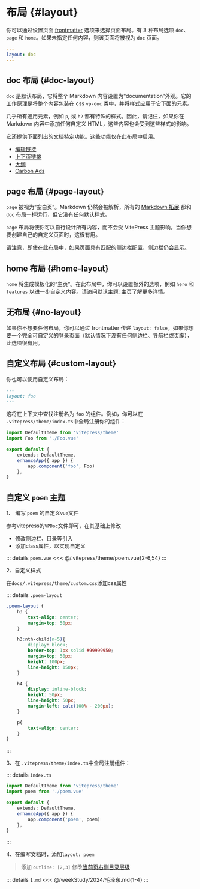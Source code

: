 # 布局 {#layout}

你可以通过设置页面 [frontmatter](./frontmatter-config) 选项来选择页面布局。有 3 种布局选项 `doc`、`page` 和 `home`。如果未指定任何内容，则该页面将被视为 `doc` 页面。

```yaml
---
layout: doc
---
```

## doc 布局 {#doc-layout}

`doc` 是默认布局，它将整个 Markdown 内容设置为“documentation”外观。它的工作原理是将整个内容包装在 css `vp-doc` 类中，并将样式应用于它下面的元素。

几乎所有通用元素，例如 `p`, 或 `h2` 都有特殊的样式。因此，请记住，如果你在 Markdown 内容中添加任何自定义 HTML，这些内容也会受到这些样式的影响。

它还提供下面列出的文档特定功能。这些功能仅在此布局中启用。

- [编辑链接](./default-theme-edit-link)
- [上下页链接](./default-theme-prev-next-links)
- [大纲](./default-theme-config#outline)
- [Carbon Ads](./default-theme-carbon-ads)

## page 布局 {#page-layout}

`page` 被视为“空白页”。Markdown 仍然会被解析，所有的 [Markdown 拓展](../vitepress/markdown) 都和 `doc` 布局一样运行，但它没有任何默认样式。

`page` 布局将使你可以自行设计所有内容，而不会受 VitePress 主题影响。当你想要创建自己的自定义页面时，这很有用。

请注意，即使在此布局中，如果页面具有匹配的侧边栏配置，侧边栏仍会显示。

## home 布局 {#home-layout}

`home` 将生成模板化的“主页”。在此布局中，你可以设置额外的选项，例如 `hero` 和 `features` 以进一步自定义内容。请访问[默认主题: 主页](./default-theme-home-page)了解更多详情。

## 无布局 {#no-layout}

如果你不想要任何布局，你可以通过 frontmatter 传递 `layout: false`。如果你想要一个完全可自定义的登录页面（默认情况下没有任何侧边栏、导航栏或页脚），此选项很有用。

## 自定义布局 {#custom-layout}

你也可以使用自定义布局：

```md
---
layout: foo
---
```

这将在上下文中查找注册名为 `foo` 的组件。例如，你可以在 `.vitepress/theme/index.ts`中全局注册你的组件：

```ts
import DefaultTheme from 'vitepress/theme'
import Foo from './Foo.vue'

export default {
	extends: DefaultTheme,
	enhanceApp({ app }) {
		app.component('foo', Foo)
	},
}
```


## 自定义 `poem` 主题

1、 编写 `poem` 的自定义`vue`文件

参考vitepress的`VPDoc`文件即可，在其基础上修改

- 修改侧边栏、目录等引入
- 添加class属性，以实现自定义

::: details `poem.vue`
<<< @/.vitepress/theme/poem.vue{2-6,54}
:::

2、自定义样式

在`docs/.vitepress/theme/custom.css`添加css属性

::: details `.poem-layout`
``` css
.poem-layout {
	h3 {
		text-align: center;
		margin-top: 50px;
	}

	h3:nth-child(n+5){
		display: block;
		border-top: 1px solid #99999950;
		margin-top: 50px;
		height: 100px;
		line-height: 150px;
	}

	h4 {
		display: inline-block;
		height: 50px;
		line-height: 50px;
		margin-left: calc(100% - 200px);
	}

	p{
		text-align: center;
	}
}
```
:::


3、在 `.vitepress/theme/index.ts`中全局注册组件：

::: details `index.ts`
```ts {2,7}
import DefaultTheme from 'vitepress/theme'
import poem from './poem.vue'

export default {
	extends: DefaultTheme,
	enhanceApp({ app }) {
		app.component('poem', poem)
	},
}
```
:::

4、在编写文档时，添加`layout: poem`

> 添加 `outline: [2,3]` 修改[当前页右侧目录层级](./frontmatter-config#outline)

::: details `1.md`
<<< @/weekStudy/2024/毛泽东.md{1-4}
:::
